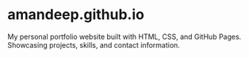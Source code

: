 # amandeep.github.io
My personal portfolio website built with HTML, CSS, and GitHub Pages. Showcasing projects, skills, and contact information.
